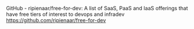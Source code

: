 

GitHub - ripienaar/free-for-dev: A list of SaaS, PaaS and IaaS offerings that have free tiers of interest to devops and infradev 
https://github.com/ripienaar/free-for-dev